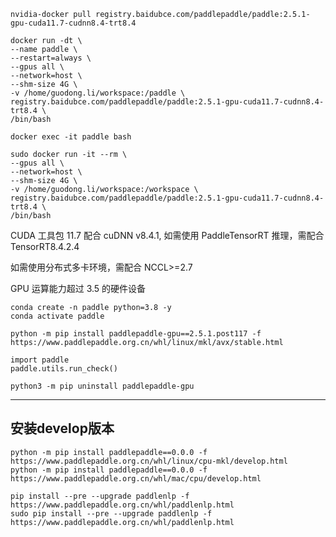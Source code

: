 



```
nvidia-docker pull registry.baidubce.com/paddlepaddle/paddle:2.5.1-gpu-cuda11.7-cudnn8.4-trt8.4

docker run -dt \
--name paddle \
--restart=always \
--gpus all \
--network=host \
--shm-size 4G \
-v /home/guodong.li/workspace:/paddle \
registry.baidubce.com/paddlepaddle/paddle:2.5.1-gpu-cuda11.7-cudnn8.4-trt8.4 \
/bin/bash
```

```
docker exec -it paddle bash
```


```
sudo docker run -it --rm \
--gpus all \
--network=host \
--shm-size 4G \
-v /home/guodong.li/workspace:/workspace \
registry.baidubce.com/paddlepaddle/paddle:2.5.1-gpu-cuda11.7-cudnn8.4-trt8.4 \
/bin/bash
```



CUDA 工具包 11.7 配合 cuDNN v8.4.1, 如需使用 PaddleTensorRT 推理，需配合 TensorRT8.4.2.4

如需使用分布式多卡环境，需配合 NCCL>=2.7

GPU 运算能力超过 3.5 的硬件设备


```
conda create -n paddle python=3.8 -y
conda activate paddle
```



```
python -m pip install paddlepaddle-gpu==2.5.1.post117 -f https://www.paddlepaddle.org.cn/whl/linux/mkl/avx/stable.html
```


```
import paddle
paddle.utils.run_check()
```


```
python3 -m pip uninstall paddlepaddle-gpu
```



---



## 安装develop版本


```
python -m pip install paddlepaddle==0.0.0 -f https://www.paddlepaddle.org.cn/whl/linux/cpu-mkl/develop.html
python -m pip install paddlepaddle==0.0.0 -f https://www.paddlepaddle.org.cn/whl/mac/cpu/develop.html

pip install --pre --upgrade paddlenlp -f https://www.paddlepaddle.org.cn/whl/paddlenlp.html
sudo pip install --pre --upgrade paddlenlp -f https://www.paddlepaddle.org.cn/whl/paddlenlp.html

```













